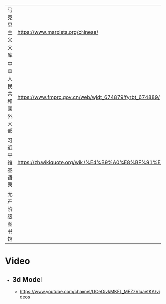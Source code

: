|||
|:-|:-|
|马克思主义文库|https://www.marxists.org/chinese/|
|中華人民共和國外交部|https://www.fmprc.gov.cn/web/wjdt_674879/fyrbt_674889/|
|习近平维基语录|https://zh.wikiquote.org/wiki/%E4%B9%A0%E8%BF%91%E5%B9%B3|
|无产阶级图书馆||

# Video
- ## 3d Model
  - https://www.youtube.com/channel/UCeOivkMKFL_MEZzVluaetKA/videos
